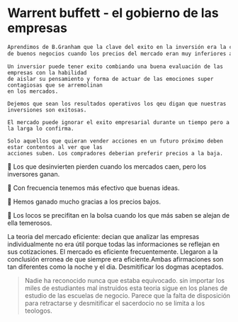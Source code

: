 # Warrent buffett - el gobierno de las empresas

```sh
Aprendimos de B.Granham que la clave del exito en la inversión era la compra de acciones 
de buenos negocios cuando los precios del mercado eran muy inferiores al valoe empresarial.
```

```
Un inversior puede tener exito combiando una buena evaluación de las empresas con la habilidad
de aislar su pensamiento y forma de actuar de las emociones super contagiosas que se arremolinan 
en los mercados.
```

```
Dejemos que sean los resultados operativos los qeu digan que nuestras inversiones son exitosas.
```

```
El mercado puede ignorar el exito empresarial durante un tiempo pero a la larga lo confirma.
```

```
Solo aquellos que quieran vender acciones en un futuro próximo deben estar contentos al ver que las 
acciones suben. Los compradores deberian preferir precios a la baja.
```

:large_orange_diamond: Los que desinvierten pierden cuando los mercados caen, pero los inversores ganan.

:large_orange_diamond: Con frecuencia tenemos más efectivo que buenas ideas.

:large_orange_diamond: Hemos ganado mucho gracias a los precios bajos.

:large_orange_diamond: Los locos se precifitan en la bolsa cuando los que más saben se alejan de ella temerosos.

La teoria del mercado eficiente: decian que analizar las empresas individualmente no era útil porque todas las informaciones se reflejan en sus cotizaciones.
El mercado es eficiente frecuentemente. Llegaron a la conclusión erronea de que siempre era eficiente.Ambas afirmaciones son tan diferentes como la noche y el dia.
Desmitificar los dogmas aceptados.

> Nadie ha reconocido nunca que estaba equivocado. sin importar los miles de estudiantes mal instruidos esta teoria sigue en los planes de estudio de las escuelas de negocio. Parece que la falta de disposición para retractarse y desmitificar el sacerdocio no se limita a los teologos.

